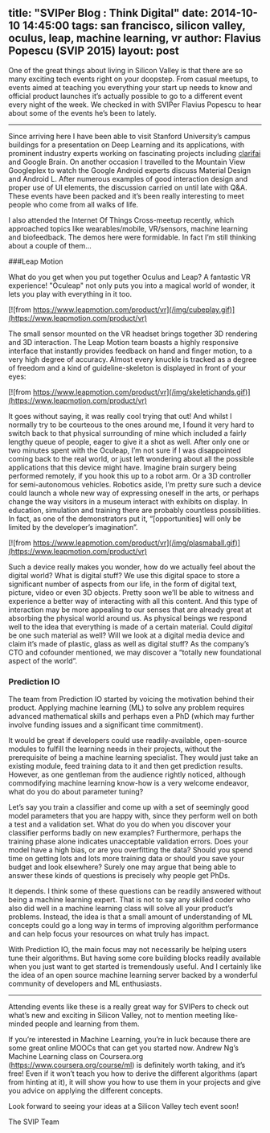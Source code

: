 ﻿title: "SVIPer Blog : Think Digital"
date: 2014-10-10 14:45:00
tags: san francisco, silicon valley, oculus, leap, machine learning, vr
author: Flavius Popescu (SVIP 2015)
layout: post
---

One of the great things about living in Silicon Valley is that there are so many exciting tech events right on your doopstep. From casual meetups, to events aimed at teaching you everything your start up needs to know and official product launches it’s actually possible to go to a different event every night of the week. We checked in with SVIPer Flavius Popescu to hear about some of the events he’s been to lately.

<!-- more -->

-------------------------------

Since arriving here I have been able to visit Stanford University’s campus buildings for a presentation on Deep Learning and its applications, with prominent industry experts working on fascinating projects including [clarifai](http://www.clarifai.com) and Google Brain. On another occasion I travelled to the Mountain View Googleplex to watch the Google Android experts discuss Material Design and Android L. After numerous examples of good interaction design and proper use of UI elements, the discussion carried on until late with Q&A. These events have been packed and it’s been really interesting to meet people who come from all walks of life. 

I also attended the Internet Of Things Cross-meetup recently, which approached topics like wearables/mobile, VR/sensors, machine learning and biofeedback. The demos here were formidable. In fact I’m still thinking about a couple of them…

###Leap Motion

What do you get when you put together Oculus and Leap? A fantastic VR experience! "Oculeap" not only puts you into a magical world of wonder, it lets you play with everything in it too.

[![from https://www.leapmotion.com/product/vr](/img/cubeplay.gif)](https://www.leapmotion.com/product/vr)

The small sensor mounted on the VR headset brings together 3D rendering and 3D interaction. The Leap Motion team boasts a highly responsive interface that instantly provides feedback on hand and finger motion, to a very high degree of accuracy. Almost every knuckle is tracked as a degree of freedom and a kind of guideline-skeleton is displayed in front of your eyes:

[![from https://www.leapmotion.com/product/vr](/img/skeletichands.gif)](https://www.leapmotion.com/product/vr)

It goes without saying, it was really cool trying that out! And whilst I normally try to be courteous to the ones around me, I found it very hard to switch back to that physical surrounding of mine which included a fairly lengthy queue of people, eager to give it a shot as well. After only one or two minutes spent with the Oculeap, I’m not sure if I was disappointed coming back to the real world, or just left wondering about all the possible applications that this device might have. Imagine brain surgery being performed remotely, if you hook this up to a robot arm. Or a 3D controller for semi-autonomous vehicles. Robotics aside, I’m pretty sure such a device could launch a whole new way of expressing oneself in the arts, or perhaps change the way visitors in a museum interact with exhibits on display. In education, simulation and training there are probably countless possibilities. In fact, as one of the demonstrators put it, “[opportunities] will only be limited by the developer’s imagination”.

[![from https://www.leapmotion.com/product/vr](/img/plasmaball.gif)](https://www.leapmotion.com/product/vr)

Such a device really makes you wonder, how do we actually feel about the digital world? What is digital stuff? We use this digital space to store a significant number of aspects from our life, in the form of digital text, picture, video or even 3D objects. Pretty soon we’ll be able to witness and experience a better way of interacting with all this content. And this type of interaction may be more appealing to our senses that are already great at absorbing the physical world around us. As physical beings we respond well to the idea that everything is made of a certain material. Could *digital* be one such material as well? Will we look at a digital media device and claim it’s made of plastic, glass as well as digital stuff? As the company’s CTO and cofounder mentioned, we may discover a “totally new foundational aspect of the world”.

### Prediction IO

The team from Prediction IO started by voicing the motivation behind their product. Applying machine learning (ML) to solve any problem requires advanced mathematical skills and perhaps even a PhD (which  may further involve funding issues and a significant time commitment).

It would be great if developers could use readily-available, open-source modules to fulfill the learning needs in their projects, without the prerequisite of being a machine learning specialist. They would just take an existing module, feed training data to it and then get prediction results. However, as one gentleman from the audience rightly noticed, although commodifying machine learning know-how is a very welcome endeavor, what do you do about parameter tuning?

Let’s say you train a classifier and come up with a set of seemingly good model parameters that you are happy with, since they perform well on both a test and a validation set. What do you do when you discover your classifier performs badly on new examples? Furthermore, perhaps the training phase alone indicates unacceptable validation errors. Does your model have a high bias, or are you overfitting the data? Should you spend time on getting lots and lots more training data or should you save your budget and look elsewhere? Surely one may argue that being able to answer these kinds of questions is precisely why people get PhDs.

It depends. I think some of these questions can be readily answered without being a machine learning expert. That is not to say any skilled coder who also did well in a machine learning class will solve all your product’s problems. Instead, the idea is that a small amount of understanding of ML concepts could go a long way in terms of improving algorithm performance and can help focus your resources on what truly has impact.

With Prediction IO, the main focus may not necessarily be helping users tune their algorithms. But having some core building blocks readily available when you just want to get started is tremendously useful. And I certainly like the idea of an open source machine learning server backed by a wonderful community of developers and ML enthusiasts.

---------------------------

Attending events like these is a really great way for SVIPers to check out what’s new and exciting in Silicon Valley, not to mention meeting like-minded people and learning from them. 

If you’re interested in Machine Learning, you’re in luck because there are some great online MOOCs that can get you started now. Andrew Ng’s Machine Learning class on Coursera.org (https://www.coursera.org/course/ml) is definitely worth taking, and it’s free! Even if it won’t teach you how to derive the different algorithms (apart from hinting at it), it will show you how to use them in your projects and give you advice on applying the different concepts. 

Look forward to seeing your ideas at a Silicon Valley tech event soon!

The SVIP Team 

